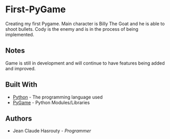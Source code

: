 # First-PyGame

Creating my first Pygame. Main character is Billy The Goat and he is able to shoot bullets. Cody is the enemy and is in the process of being implemented. 

## Notes

Game is still in development and will continue to have features being added and improved. 

## Built With

* [Python](https://www.python.org/) - The programming language used
* [PyGame](https://www.pygame.org/news) - Python Modules/Libraries

## Authors
* Jean Claude Hasrouty - *Programmer*



